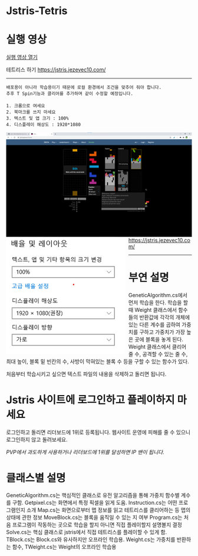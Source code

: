 ﻿# Jstris-Tetris

# 실행 영상
[실행 영상 열기](https://serviceapi.nmv.naver.com/flash/convertIframeTag.nhn?vid=EF8F1569AD6E603A8646D2A0111826C28D30&outKey=V1279c7b3503a2363f28085f379e46c1a1acc63d8c211f4b61c5f85f379e46c1a1acc )

테트리스 하기
https://jstris.jezevec10.com/
- - -
```
배포용이 아니라 학습용이기 때문에 로컬 환경에서 조건을 맞추어 줘야 합니다.
추후 T Spin기능과 클리어를 추가하며 같이 수정할 예정입니다.

1. 크롬으로 여세요
2. 북마크를 쓰지 마세요
3. 텍스트 및 앱 크기 : 100%
4. 디스플레이 해상도 : 1920*1080
```


<img src="image/jstris 예시 화면.png"
     alt="Markdown Monster icon"
     style="float: left; margin-right: 10px;" />
     
<img src="image/화면 설정.png"
     alt="Markdown Monster icon"
     style="float: left; margin-right: 10px;" />
     
https://jstris.jezevec10.com/
- - -
# 부연 설명

GeneticAlgorithm.cs에서 먼저 학습을 한다. 
학습을 할 때 Weight 클래스에서 함수들의 반환값에 각각의 개체에 있는 다른 계수를 곱하여 가중치를 구하고 가중치가 가장 높은 곳에 블록을 놓게 된다.
Weight 클래스에서 클리어 줄 수, 공격할 수 있는 줄 수, 최대 높이, 블록 밑 빈칸의 수, 사방이 막혀있는 블록 수 등을 구할 수 있는 함수가 있다.

처음부터 학습시키고 싶으면 텍스트 파일의 내용을 삭제하고 돌리면 됩니다.

# Jstris 사이트에 로그인하고 플레이하지 마세요

로그인하고 돌리면 리더보드에 1위로 등록됩니다.
웹사이트 운영에 피해를 줄 수 있으니 로그인하지 않고 돌려보세요.

_PVP에서 과도하게 사용하거나 리더보드에 1위를 달성하면 IP 밴이 됩니다._

# 클래스별 설명

GeneticAlgorithm.cs는 핵심적인 클래스로 유전 알고리즘을 통해 가중치 함수별 계수를 구함. Getpixel.cs는 화면에서 특정 픽셀을 읽게 도움. 
Instruction.cs는 어떤 프로그램인지 소개
Map.cs는 화면으로부터 맵 정보를 읽고 테트리스를 클리어하는 등 맵의 상태에 관한 정보
MoveBlock.cs는 블록을 움직일 수 있는 지 여부
Program.cs는 처음 프로그램이 작동하는 곳으로 학습을 할지 아니면 직접 플레이할지 설명볼지 결정
Solve.cs는 핵심 클래스로 jstris에서 직접 테트리스를 플레이할 수 있게 함. 
TBlock.cs는 Block.cs와 유사하지만 오프라인 학습용.
Weight.cs는 가중치를 반환하는 함수, TWeight.cs는 Weight의 오프라인 학습용

